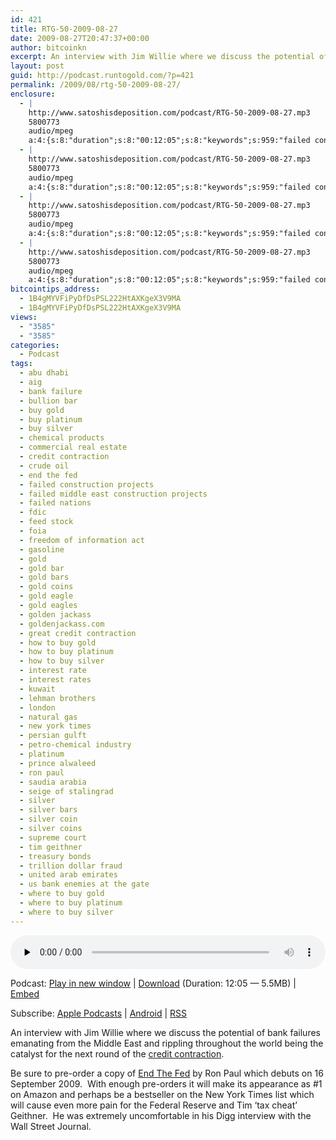```yaml
---
id: 421
title: RTG-50-2009-08-27
date: 2009-08-27T20:47:37+00:00
author: bitcoinkn
excerpt: An interview with Jim Willie where we discuss the potential of bank failures emanating from the Middle East and rippling throughout the world being the catalyst for the next round of the credit contraction.
layout: post
guid: http://podcast.runtogold.com/?p=421
permalink: /2009/08/rtg-50-2009-08-27/
enclosure:
  - |
    http://www.satoshisdeposition.com/podcast/RTG-50-2009-08-27.mp3
    5800773
    audio/mpeg
    a:4:{s:8:"duration";s:8:"00:12:05";s:8:"keywords";s:959:"failed construction projects, failed middle east construction projects, saudia arabia, united arab emirates, kuwait, persian gulft, failed nations, us bank enemies at the gate, seige of stalingrad, bank failure, london, abu dhabi, treasury bonds, interest rates, interest rate, commercial real estate, prince alwaleed, gasoline, petro-chemical industry, chemical products, feed stock, crude oil, natural gas, lehman brothers, AIG, great credit contraction, credit contraction, FDIC, gold, silver, platinum, buy gold, buy silver, buy platinum, how to buy gold, how to buy silver, how to buy platinum, where to buy gold, where to buy silver, where to buy platinum, gold coins, silver coins, gold bar, gold bars, silver coin, silver bars, silver coins, bullion bar, gold eagles, gold eagle, trillion dollar fraud, goldenjackass.com, golden jackass, end the fed, supreme court, freedom of information act, foia, end the fed, ron paul, tim geithner, new york times";s:6:"author";s:17:"Trace Mayer, J.D.";s:8:"explicit";s:1:"0";}
  - |
    http://www.satoshisdeposition.com/podcast/RTG-50-2009-08-27.mp3
    5800773
    audio/mpeg
    a:4:{s:8:"duration";s:8:"00:12:05";s:8:"keywords";s:959:"failed construction projects, failed middle east construction projects, saudia arabia, united arab emirates, kuwait, persian gulft, failed nations, us bank enemies at the gate, seige of stalingrad, bank failure, london, abu dhabi, treasury bonds, interest rates, interest rate, commercial real estate, prince alwaleed, gasoline, petro-chemical industry, chemical products, feed stock, crude oil, natural gas, lehman brothers, AIG, great credit contraction, credit contraction, FDIC, gold, silver, platinum, buy gold, buy silver, buy platinum, how to buy gold, how to buy silver, how to buy platinum, where to buy gold, where to buy silver, where to buy platinum, gold coins, silver coins, gold bar, gold bars, silver coin, silver bars, silver coins, bullion bar, gold eagles, gold eagle, trillion dollar fraud, goldenjackass.com, golden jackass, end the fed, supreme court, freedom of information act, foia, end the fed, ron paul, tim geithner, new york times";s:6:"author";s:17:"Trace Mayer, J.D.";s:8:"explicit";s:1:"0";}
  - |
    http://www.satoshisdeposition.com/podcast/RTG-50-2009-08-27.mp3
    5800773
    audio/mpeg
    a:4:{s:8:"duration";s:8:"00:12:05";s:8:"keywords";s:959:"failed construction projects, failed middle east construction projects, saudia arabia, united arab emirates, kuwait, persian gulft, failed nations, us bank enemies at the gate, seige of stalingrad, bank failure, london, abu dhabi, treasury bonds, interest rates, interest rate, commercial real estate, prince alwaleed, gasoline, petro-chemical industry, chemical products, feed stock, crude oil, natural gas, lehman brothers, AIG, great credit contraction, credit contraction, FDIC, gold, silver, platinum, buy gold, buy silver, buy platinum, how to buy gold, how to buy silver, how to buy platinum, where to buy gold, where to buy silver, where to buy platinum, gold coins, silver coins, gold bar, gold bars, silver coin, silver bars, silver coins, bullion bar, gold eagles, gold eagle, trillion dollar fraud, goldenjackass.com, golden jackass, end the fed, supreme court, freedom of information act, foia, end the fed, ron paul, tim geithner, new york times";s:6:"author";s:17:"Trace Mayer, J.D.";s:8:"explicit";s:1:"0";}
  - |
    http://www.satoshisdeposition.com/podcast/RTG-50-2009-08-27.mp3
    5800773
    audio/mpeg
    a:4:{s:8:"duration";s:8:"00:12:05";s:8:"keywords";s:959:"failed construction projects, failed middle east construction projects, saudia arabia, united arab emirates, kuwait, persian gulft, failed nations, us bank enemies at the gate, seige of stalingrad, bank failure, london, abu dhabi, treasury bonds, interest rates, interest rate, commercial real estate, prince alwaleed, gasoline, petro-chemical industry, chemical products, feed stock, crude oil, natural gas, lehman brothers, AIG, great credit contraction, credit contraction, FDIC, gold, silver, platinum, buy gold, buy silver, buy platinum, how to buy gold, how to buy silver, how to buy platinum, where to buy gold, where to buy silver, where to buy platinum, gold coins, silver coins, gold bar, gold bars, silver coin, silver bars, silver coins, bullion bar, gold eagles, gold eagle, trillion dollar fraud, goldenjackass.com, golden jackass, end the fed, supreme court, freedom of information act, foia, end the fed, ron paul, tim geithner, new york times";s:6:"author";s:17:"Trace Mayer, J.D.";s:8:"explicit";s:1:"0";}
bitcointips_address:
  - 1B4gMYVFiPyDfDsPSL222HtAXKgeX3V9MA
  - 1B4gMYVFiPyDfDsPSL222HtAXKgeX3V9MA
views:
  - "3585"
  - "3585"
categories:
  - Podcast
tags:
  - abu dhabi
  - aig
  - bank failure
  - bullion bar
  - buy gold
  - buy platinum
  - buy silver
  - chemical products
  - commercial real estate
  - credit contraction
  - crude oil
  - end the fed
  - failed construction projects
  - failed middle east construction projects
  - failed nations
  - fdic
  - feed stock
  - foia
  - freedom of information act
  - gasoline
  - gold
  - gold bar
  - gold bars
  - gold coins
  - gold eagle
  - gold eagles
  - golden jackass
  - goldenjackass.com
  - great credit contraction
  - how to buy gold
  - how to buy platinum
  - how to buy silver
  - interest rate
  - interest rates
  - kuwait
  - lehman brothers
  - london
  - natural gas
  - new york times
  - persian gulft
  - petro-chemical industry
  - platinum
  - prince alwaleed
  - ron paul
  - saudia arabia
  - seige of stalingrad
  - silver
  - silver bars
  - silver coin
  - silver coins
  - supreme court
  - tim geithner
  - treasury bonds
  - trillion dollar fraud
  - united arab emirates
  - us bank enemies at the gate
  - where to buy gold
  - where to buy platinum
  - where to buy silver
---
```

<!--powerpress_player-->

<div class="powerpress_player" id="powerpress_player_5640">
  <audio class="wp-audio-shortcode" id="audio-421-51" preload="none" style="width: 100%;" controls="controls"><source type="audio/mpeg" src="http://media.blubrry.com/bitcoinruntogold/p/www.satoshisdeposition.com/podcast/RTG-50-2009-08-27.mp3?_=51" /><a href="http://media.blubrry.com/bitcoinruntogold/p/www.satoshisdeposition.com/podcast/RTG-50-2009-08-27.mp3">http://media.blubrry.com/bitcoinruntogold/p/www.satoshisdeposition.com/podcast/RTG-50-2009-08-27.mp3</a></audio>
</div>

<p class="powerpress_links powerpress_links_mp3">
  Podcast: <a href="http://media.blubrry.com/bitcoinruntogold/p/www.satoshisdeposition.com/podcast/RTG-50-2009-08-27.mp3" class="powerpress_link_pinw" target="_blank" title="Play in new window" onclick="return powerpress_pinw('https://www.bitcoin.kn/?powerpress_pinw=421-podcast');" rel="nofollow">Play in new window</a> | <a href="http://media.blubrry.com/bitcoinruntogold/s/www.satoshisdeposition.com/podcast/RTG-50-2009-08-27.mp3" class="powerpress_link_d" title="Download" rel="nofollow" download="RTG-50-2009-08-27.mp3">Download</a> (Duration: 12:05 &#8212; 5.5MB) | <a href="#" class="powerpress_link_e" title="Embed" onclick="return powerpress_show_embed('421-podcast');" rel="nofollow">Embed</a>
</p>

<p class="powerpress_embed_box" id="powerpress_embed_421-podcast" style="display: none;">
  <input id="powerpress_embed_421-podcast_t" type="text" value="<iframe width=&quot;320&quot; height=&quot;30&quot; src=&quot;https://www.bitcoin.kn/?powerpress_embed=421-podcast&amp;powerpress_player=mediaelement-audio&quot; frameborder=&quot;0&quot; scrolling=&quot;no&quot;></iframe>" onclick="javascript: this.select();" onfocus="javascript: this.select();" style="width: 70%;" readOnly />
</p>

<p class="powerpress_links powerpress_subscribe_links">
  Subscribe: <a href="https://itunes.apple.com/WebObjects/MZStore.woa/wa/viewPodcast?id=301670981&mt=2&ls=1#episodeGuid=http%3A%2F%2Fpodcast.runtogold.com%2F%3Fp%3D421" class="powerpress_link_subscribe powerpress_link_subscribe_itunes" title="Subscribe on Apple Podcasts" rel="nofollow">Apple Podcasts</a> | <a href="https://subscribeonandroid.com/www.bitcoin.kn/feed/podcast/" class="powerpress_link_subscribe powerpress_link_subscribe_android" title="Subscribe on Android" rel="nofollow">Android</a> | <a href="https://www.bitcoin.kn/feed/podcast/" class="powerpress_link_subscribe powerpress_link_subscribe_rss" title="Subscribe via RSS" rel="nofollow">RSS</a>
</p>

An interview with Jim Willie where we discuss the potential of bank failures emanating from the Middle East and rippling throughout the world being the catalyst for the next round of the <a title="great credit contraction" href="http://www.greatcreditcontraction.com" target="_blank">credit contraction</a>.

Be sure to pre-order a copy of <a title="end the fed" href="http://www.runtogold.com/endthefedbook" target="_blank">End The Fed</a> by Ron Paul which debuts on 16 September 2009.  With enough pre-orders it will make its appearance as #1 on Amazon and perhaps be a bestseller on the New York Times list which will cause even more pain for the Federal Reserve and Tim &#8216;tax cheat&#8217; Geithner.  He was extremely uncomfortable in his Digg interview with the Wall Street Journal.